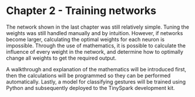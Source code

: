 # Chapter 2 - Training networks

The network shown in the last chapter was still relatively simple. Tuning the weights was still handled manually and by intuition. However, if networks become larger, calculating the optimal weights for each neuron is impossible. Through the use of mathematics, it is possible to calculate the influence of every weight in the network, and determine how to optimally change all weights to get the required output.

A walkthrough and explanation of the mathematics will be introduced first, then the calculations will be programmed so they can be performed automatically. Lastly, a model for classifying gestures will be trained using Python and subsequently deployed to the TinySpark development kit.